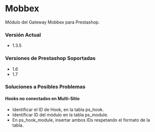 # Mobbex

Módulo del Gateway Mobbex para Prestashop.

### Versión Actual

- 1.3.5

### Versiones de Prestashop Soportadas  

- 1.6
- 1.7

### Soluciones a Posibles Problemas

#### Hooks no conectados en Multi-Sitio
- Identificar el ID de Hook, en la tabla ps_hook.
- Identificar ID del módulo en la tabla ps_module.
- En ps_hook_module, insertar ambos IDs respetando el formato de la tabla.